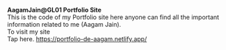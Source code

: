 **AagamJain@GL01 Portfolio Site**
<br>This is the code of my Portfolio site here anyone can find all the important information related to me (Aagam Jain).
<br>To visit my site 
<br>Tap here.
https://portfolio-de-aagam.netlify.app/
